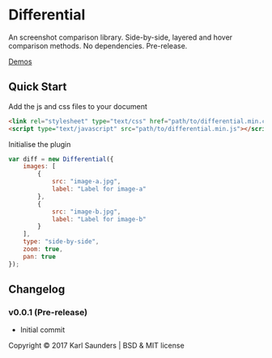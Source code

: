 # Differential
An screenshot comparison library. Side-by-side, layered and hover comparison methods. No dependencies. Pre-release.

[Demos](https://codepen.io/Mobius1/full/MmdvQM)


## Quick Start

Add the js and css files to your document

```html
<link rel="stylesheet" type="text/css" href="path/to/differential.min.css">
<script type="text/javascript" src="path/to/differential.min.js"></script>
```

Initialise the plugin

```javascript
var diff = new Differential({
	images: [
		{
			src: "image-a.jpg",
			label: "Label for image-a"
		},
		{
			src: "image-b.jpg",
			label: "Label for image-b"
		}
	],
	type: "side-by-side",
	zoom: true,
	pan: true
});
```

## Changelog

### v0.0.1 (Pre-release)
* Initial commit

Copyright © 2017 Karl Saunders | BSD & MIT license
